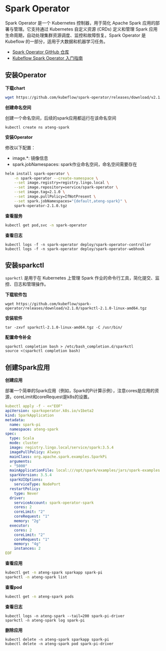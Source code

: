 # Spark Operator

Spark Operator 是一个 Kubernetes 控制器，用于简化 Apache Spark 应用的部署与管理。它支持通过 Kubernetes 自定义资源 (CRDs) 定义和管理 Spark 应用生命周期，自动处理集群资源调度、监控和故障恢复。Spark Operator 是 Kubeflow 的一部分，适用于大数据和机器学习任务。

- [Spark Operator GitHub 仓库](https://github.com/kubeflow/spark-operator)
- [Kubeflow Spark Operator 入门指南](https://www.kubeflow.org/docs/components/spark-operator/getting-started/)[](https://github.com/kubeflow/spark-operator)



## 安装Operator

**下载chart**

```sh
wget https://github.com/kubeflow/spark-operator/releases/download/v2.1.0/spark-operator-2.1.0.tgz
```

**创建命名空间**

创建一个命名空间，后续的spark应用都运行在该命名空间

```
kubectl create ns ateng-spark
```

**安装Operator**

修改以下配置：

- image.*: 镜像信息
- spark.jobNamespaces: spark作业命名空间，命名空间需要存在

```sh
helm install spark-operator \
    -n spark-operator --create-namespace \
    --set image.registry=registry.lingo.local \
    --set image.repository=service/spark-operator \
    --set image.tag=2.1.0 \
    --set image.pullPolicy=IfNotPresent \
    --set spark.jobNamespaces="{default,ateng-spark}" \
    spark-operator-2.1.0.tgz
```

**查看服务**

```sh
kubectl get pod,svc -n spark-operator
```

**查看日志**

```
kubectl logs -f -n spark-operator deploy/spark-operator-controller
kubectl logs -f -n spark-operator deploy/spark-operator-webhook
```

## 安装sparkctl

`sparkctl` 是用于在 Kubernetes 上管理 Spark 作业的命令行工具，简化提交、监控、日志和管理操作。

**下载软件包**

```
wget https://github.com/kubeflow/spark-operator/releases/download/v2.1.0/sparkctl-2.1.0-linux-amd64.tgz
```

**安装软件**

```
tar -zxvf sparkctl-2.1.0-linux-amd64.tgz -C /usr/bin/
```

**配置命令补全**

```
sparkctl completion bash > /etc/bash_completion.d/sparkctl
source <(sparkctl completion bash)
```

## 创建Spark应用

**创建应用**

部署一个简单的Spark应用（例如，Spark的Pi计算示例），注意cores是应用的资源，coreLimit和coreRequest是k8s的设置。

```yaml
kubectl apply -f - <<"EOF"
apiVersion: sparkoperator.k8s.io/v1beta2
kind: SparkApplication
metadata:
  name: spark-pi
  namespace: ateng-spark
spec:
  type: Scala
  mode: cluster
  image: registry.lingo.local/service/spark:3.5.4
  imagePullPolicy: Always
  mainClass: org.apache.spark.examples.SparkPi
  arguments:
  - "5000"
  mainApplicationFile: local:///opt/spark/examples/jars/spark-examples.jar
  sparkVersion: 3.5.4
  sparkUIOptions:
    serviceType: NodePort
  restartPolicy:
    type: Never
  driver:
    serviceAccount: spark-operator-spark
    cores: 2
    coreLimit: "2"
    coreRequest: "1"
    memory: "2g"
  executor:
    cores: 2
    coreLimit: "2"
    coreRequest: "1"
    memory: "4g"
    instances: 2
EOF
```

**查看应用**

```sh
kubectl get -n ateng-spark sparkapp spark-pi
sparkctl -n ateng-spark list
```

**查看pod**

```sh
kubectl get -n ateng-spark pods 
```

**查看日志**

```
kubectl logs -n ateng-spark --tail=200 spark-pi-driver
sparkctl -n ateng-spark log spark-pi
```

**删除应用**

```
kubectl delete -n ateng-spark sparkapp spark-pi
kubectl delete -n ateng-spark pod spark-pi-driver
```

